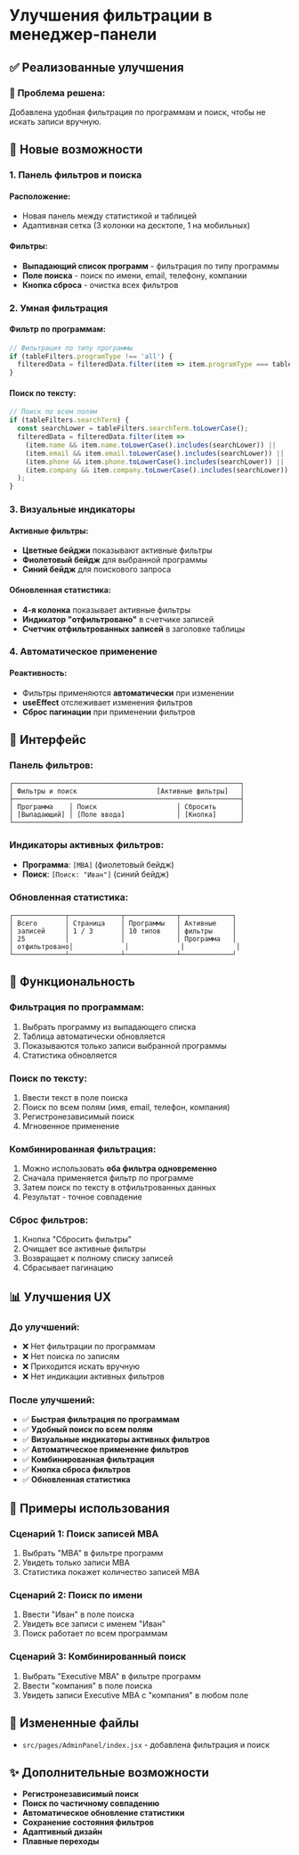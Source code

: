 # Улучшения фильтрации в менеджер-панели

## ✅ Реализованные улучшения

### 🎯 **Проблема решена**: 
Добавлена удобная фильтрация по программам и поиск, чтобы не искать записи вручную.

## 🔧 Новые возможности

### 1. **Панель фильтров и поиска**

#### Расположение:
- Новая панель между статистикой и таблицей
- Адаптивная сетка (3 колонки на десктопе, 1 на мобильных)

#### Фильтры:
- **Выпадающий список программ** - фильтрация по типу программы
- **Поле поиска** - поиск по имени, email, телефону, компании
- **Кнопка сброса** - очистка всех фильтров

### 2. **Умная фильтрация**

#### Фильтр по программам:
```javascript
// Фильтрация по типу программы
if (tableFilters.programType !== 'all') {
  filteredData = filteredData.filter(item => item.programType === tableFilters.programType);
}
```

#### Поиск по тексту:
```javascript
// Поиск по всем полям
if (tableFilters.searchTerm) {
  const searchLower = tableFilters.searchTerm.toLowerCase();
  filteredData = filteredData.filter(item => 
    (item.name && item.name.toLowerCase().includes(searchLower)) ||
    (item.email && item.email.toLowerCase().includes(searchLower)) ||
    (item.phone && item.phone.toLowerCase().includes(searchLower)) ||
    (item.company && item.company.toLowerCase().includes(searchLower))
  );
}
```

### 3. **Визуальные индикаторы**

#### Активные фильтры:
- **Цветные бейджи** показывают активные фильтры
- **Фиолетовый бейдж** для выбранной программы
- **Синий бейдж** для поискового запроса

#### Обновленная статистика:
- **4-я колонка** показывает активные фильтры
- **Индикатор "отфильтровано"** в счетчике записей
- **Счетчик отфильтрованных записей** в заголовке таблицы

### 4. **Автоматическое применение**

#### Реактивность:
- Фильтры применяются **автоматически** при изменении
- **useEffect** отслеживает изменения фильтров
- **Сброс пагинации** при применении фильтров

## 🎨 Интерфейс

### Панель фильтров:
```
┌─────────────────────────────────────────────────────────┐
│ Фильтры и поиск                    [Активные фильтры]   │
├─────────────────────────────────────────────────────────┤
│ Программа    │ Поиск                    │ Сбросить      │
│ [Выпадающий] │ [Поле ввода]             │ [Кнопка]      │
└─────────────────────────────────────────────────────────┘
```

### Индикаторы активных фильтров:
- **Программа**: `[MBA]` (фиолетовый бейдж)
- **Поиск**: `[Поиск: "Иван"]` (синий бейдж)

### Обновленная статистика:
```
┌─────────────┬─────────────┬─────────────┬─────────────┐
│ Всего       │ Страница    │ Программы   │ Активные    │
│ записей     │ 1 / 3       │ 10 типов    │ фильтры     │
│ 25          │             │             │ Программа   │
│ отфильтровано│             │             │             │
└─────────────┴─────────────┴─────────────┴─────────────┘
```

## 🚀 Функциональность

### Фильтрация по программам:
1. Выбрать программу из выпадающего списка
2. Таблица автоматически обновляется
3. Показываются только записи выбранной программы
4. Статистика обновляется

### Поиск по тексту:
1. Ввести текст в поле поиска
2. Поиск по всем полям (имя, email, телефон, компания)
3. Регистронезависимый поиск
4. Мгновенное применение

### Комбинированная фильтрация:
1. Можно использовать **оба фильтра одновременно**
2. Сначала применяется фильтр по программе
3. Затем поиск по тексту в отфильтрованных данных
4. Результат - точное совпадение

### Сброс фильтров:
1. Кнопка "Сбросить фильтры"
2. Очищает все активные фильтры
3. Возвращает к полному списку записей
4. Сбрасывает пагинацию

## 📊 Улучшения UX

### До улучшений:
- ❌ Нет фильтрации по программам
- ❌ Нет поиска по записям
- ❌ Приходится искать вручную
- ❌ Нет индикации активных фильтров

### После улучшений:
- ✅ **Быстрая фильтрация по программам**
- ✅ **Удобный поиск по всем полям**
- ✅ **Визуальные индикаторы активных фильтров**
- ✅ **Автоматическое применение фильтров**
- ✅ **Комбинированная фильтрация**
- ✅ **Кнопка сброса фильтров**
- ✅ **Обновленная статистика**

## 🎯 Примеры использования

### Сценарий 1: Поиск записей MBA
1. Выбрать "MBA" в фильтре программ
2. Увидеть только записи MBA
3. Статистика покажет количество записей MBA

### Сценарий 2: Поиск по имени
1. Ввести "Иван" в поле поиска
2. Увидеть все записи с именем "Иван"
3. Поиск работает по всем программам

### Сценарий 3: Комбинированный поиск
1. Выбрать "Executive MBA" в фильтре программ
2. Ввести "компания" в поле поиска
3. Увидеть записи Executive MBA с "компания" в любом поле

## 📁 Измененные файлы

- `src/pages/AdminPanel/index.jsx` - добавлена фильтрация и поиск

## ✨ Дополнительные возможности

- **Регистронезависимый поиск**
- **Поиск по частичному совпадению**
- **Автоматическое обновление статистики**
- **Сохранение состояния фильтров**
- **Адаптивный дизайн**
- **Плавные переходы**
